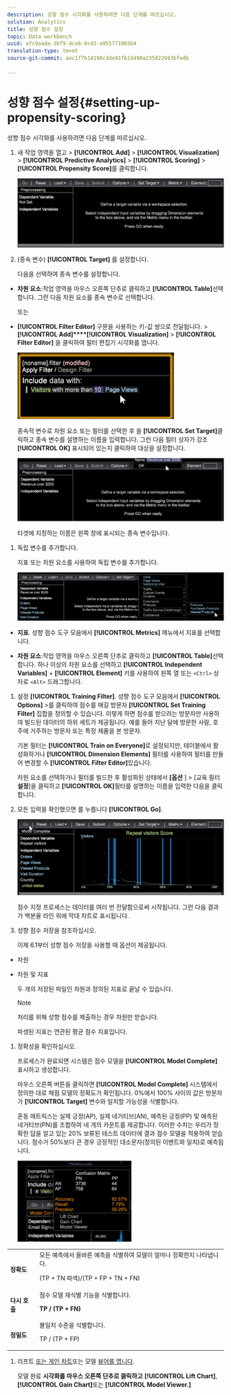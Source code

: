 ```yaml
---
description: 성향 점수 시각화를 사용하려면 다음 단계를 따르십시오.
solution: Analytics
title: 성향 점수 설정
topic: Data workbench
uuid: afc9aada-3bf9-4ce6-8c43-a955771065b4
translation-type: tm+mt
source-git-commit: aec1f7b14198cdde91f61d490a235022943bfedb

---
```



# 성향 점수 설정{#setting-up-propensity-scoring}

성향 점수 시각화를 사용하려면 다음 단계를 따르십시오.

1. 새 작업 영역을 열고 > **[!UICONTROL Add]** > **[!UICONTROL Visualization]** > **[!UICONTROL Predictive Analytics]** > **[!UICONTROL Scoring]** > **[!UICONTROL Propensity Score]**&#x200B;를 클릭합니다.

   ![](assets/propensity_visualization.png)

1. (종속 변수) **[!UICONTROL Target]** 를 설정합니다.

   다음을 선택하여 종속 변수를 설정합니다.

* **차원 요소**:작업 영역을 마우스 오른쪽 단추로 클릭하고 **[!UICONTROL Table]**&#x200B;선택합니다. 그런 다음 차원 요소를 종속 변수로 선택합니다.

   또는

* **[!UICONTROL Filter Editor]** 구문을 사용하는 키-값 쌍으로 전달됩니다. > **[!UICONTROL Add]****[!UICONTROL Visualization]** > **[!UICONTROL Filter Editor]** 을 클릭하여 필터 편집기 시각화를 엽니다.

   ![](assets/propensity_visualization_filter_editor.png)

   종속적 변수로 차원 요소 또는 필터를 선택한 후 을 **[!UICONTROL Set Target]**&#x200B;클릭하고 종속 변수를 설명하는 이름을 입력합니다. 그런 다음 필터 상자가 강조 **[!UICONTROL OK]** 표시되어 있는지 클릭하여 대상을 설정합니다.

   ![](assets/propensity_visualization_setTarget.png)

   타겟에 지정하는 이름은 왼쪽 창에 표시되는 종속 변수입니다.
1. 독립 변수를 추가합니다.

   지표 또는 차원 요소를 사용하여 독립 변수를 추가합니다.

   ![](assets/propensity_visualization_metrics.png)

* **지표**. 성향 점수 도구 모음에서 **[!UICONTROL Metrics]** 메뉴에서 지표를 선택합니다.

* **차원 요소**:작업 영역을 마우스 오른쪽 단추로 클릭하고 **[!UICONTROL Table]**&#x200B;선택합니다. 하나 이상의 차원 요소를 선택하고 **[!UICONTROL Independent Variables]** + **[!UICONTROL Element]** 키를 사용하여 왼쪽 열 또는 `<Ctrl>` 상자로 `<Alt>` 드래그합니다.

1. 설정 **[!UICONTROL Training Filter]**. 성향 점수 도구 모음에서 **[!UICONTROL Options]** >를 클릭하여 점수를 매길 방문자 **[!UICONTROL Set Training Filter]** 집합을 정의할 수 있습니다. 이렇게 하면 점수를 받으려는 방문자만 사용하여 빌드된 데이터의 하위 세트가 제공됩니다. 예를 들어 지난 달에 방문한 사람, 호주에 거주하는 방문자 또는 특정 제품을 본 방문자.

   기본 필터는 **[!UICONTROL Train on Everyone]**&#x200B;로 설정되지만, 테이블에서 활성화하거나 **[!UICONTROL Dimension Elements]** 필터를 사용하여 필터를 만들어 변경할 수 **[!UICONTROL Filter Editor]**&#x200B;있습니다.

   차원 요소를 선택하거나 필터를 빌드한 후 활성화된 상태에서 **[옵션** ] > [교육 필터 **설정**]을 클릭하고 **[!UICONTROL OK]**&#x200B;필터를 설명하는 이름을 입력한 다음을 클릭합니다.
1. 모든 입력을 확인했으면 를 누릅니다 **[!UICONTROL Go]**.

   ![](assets/propensity_visualization_GO.png)

   점수 지정 프로세스는 데이터를 여러 번 전달함으로써 시작됩니다. 그런 다음 결과가 백분율 라인 위에 막대 차트로 표시됩니다.
1. 성향 점수 저장을 참조하십시오.

   이제 6.1부터 성향 점수 저장을 사용할 때 옵션이 제공됩니다.

* 차원
* 차원 및 지표

   두 개의 저장된 파일인 차원과 정의된 지표로 끝날 수 있습니다.

   >[!NOTE]
   >
   >처리를 위해 성향 점수를 제출하는 경우 차원만 받습니다.

   파생된 지표는 연관된 평균 점수 지표입니다.
1. 정확성을 확인하십시오.

   프로세스가 완료되면 시스템은 점수 모델을 **[!UICONTROL Model Complete]** 표시하고 생성합니다.

   마우스 오른쪽 버튼을 클릭하면 **[!UICONTROL Model Complete]** 시스템에서 정의한 대로 채점 모델의 정확도가 확인됩니다. 0%에서 100% 사이의 값은 방문자가 **[!UICONTROL Target]** 변수와 일치할 가능성을 식별합니다.

   혼동 매트릭스는 실제 긍정(AP), 실제 네거티브(AN), 예측된 긍정(PP) 및 예측된 네거티브(PN)를 조합하여 네 개의 카운트를 제공합니다. 이러한 수치는 우리가 정확한 답을 알고 있는 20% 보류된 테스트 데이터에 결과 점수 모델을 적용하여 얻습니다. 점수가 50%보다 큰 경우 긍정적인 대소문자(정의된 이벤트와 일치)로 예측됩니다.

   ![](assets/propensity_lift_gain_1.png)

<table id="table_154BDD6D294C4ED1B8C15EC33B74B199"> 
 <tbody> 
  <tr> 
   <td colname="col1"><b> 정확도</b> </td> 
   <td colname="col2"> 모든 예측에서 올바른 예측을 식별하여 모델이 얼마나 정확한지 나타냅니다. <p>(TP + TN 파섹)/(TP + FP + TN + FN) </p> </td> 
  </tr> 
  <tr> 
   <td colname="col1"><b> 다시 호출</b> </td> 
   <td colname="col2"> 점수 모델 재식별 기능을 식별합니다. <p><b>TP / (TP + FN)</b> </p> </td> 
  </tr> 
  <tr> 
   <td colname="col1"><b> 정밀도</b> </td> 
   <td colname="col2">불일치 수준을 식별합니다. <p>TP / (TP + FP) </p> </td> 
  </tr> 
 </tbody> 
</table>

1. 리프트 [또는 게인 차트](../../../../home/c-get-started/c-analysis-vis/c-visitor-propensity/c-propensity-gain-lift-chart.md#concept-0d049f6baf534f7fb97f271843ba6c4a)또는 모델 [뷰어를 엽니다](../../../../home/c-get-started/c-analysis-vis/c-visitor-propensity/c-propensity-model-viewer.md#concept-9f2593a8218140b7bd132a4c74e159f9).

   모델 완료 **시각화를 마우스 오른쪽 단추로 클릭하고** **[!UICONTROL Lift Chart]**, **[!UICONTROL Gain Chart]**&#x200B;또는 **[!UICONTROL Model Viewer.]**
